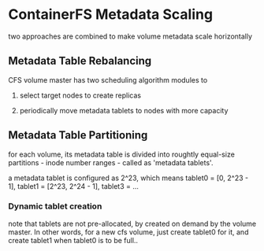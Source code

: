 # ContainerFS Metadata Scaling

two approaches are combined to make volume metadata scale horizontally

## Metadata Table Rebalancing

CFS volume master has two scheduling algorithm modules to

1. select target nodes to create replicas

2. periodically move metadata tablets to nodes with more capacity

## Metadata Table Partitioning

for each volume, its metadata table is divided into roughtly equal-size partitions - inode number ranges - called as 'metadata tablets'. 

a metadata tablet is configured as 2^23, which means tablet0 = [0, 2^23 - 1], tablet1 = [2^23, 2^24 - 1], tablet3 = ...

### Dynamic tablet creation

note that tablets are not pre-allocated, by created on demand by the volume master. In other words, for a new cfs volume, just create tablet0 for it, and create tablet1 when tablet0 is to be full..


